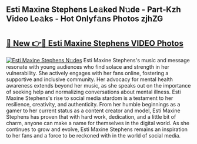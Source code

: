 ## Esti Maxine Stephens Le𝚊ked N𝚞de - Part-Kzh Video Le𝚊ks - Hot Onlyf𝚊ns Photos zjhZG

# <h2><a href="http://ac29235.deff.icu/?id=Esti+Maxine+Stephens">🔗 New 👉🔴 Esti Maxine Stephens VIDEO Photos</a></h2>

[![Esti Maxine Stephens N𝚞des](https://i.imgur.com/rIISA9y.gif)](http://ac29235.deff.icu/?id=Esti+Maxine+Stephens)
Esti Maxine Stephens's music and message resonate with young audiences who find solace and strength in her vulnerability. She actively engages with her fans online, fostering a supportive and inclusive community. Her advocacy for mental health awareness extends beyond her music, as she speaks out on the importance of seeking help and normalizing conversations about mental illness. Esti Maxine Stephens's rise to social media stardom is a testament to her resilience, creativity, and authenticity. From her humble beginnings as a gamer to her current status as a content creator and model, Esti Maxine Stephens has proven that with hard work, dedication, and a little bit of charm, anyone can make a name for themselves in the digital world. As she continues to grow and evolve, Esti Maxine Stephens remains an inspiration to her fans and a force to be reckoned with in the world of social media.
